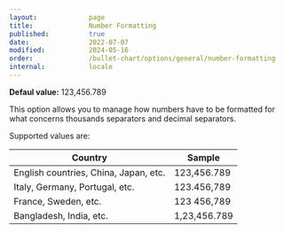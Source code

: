 ```yaml
---
layout:             page
title:              Number Formatting
published:          true
date:               2022-07-07
modified:   	    2024-05-16
order:              /bullet-chart/options/general/number-formatting
internal:           locale
---
```


**Defaul value:** 123,456.789

This option allows you to manage how numbers have to be formatted for what concerns thousands separators and decimal separators.

Supported values are:

|Country|Sample|
|-|-|
|English countries, China, Japan, etc.|123,456.789|
|Italy, Germany, Portugal, etc.|123.456,789|
|France, Sweden, etc.|123 456,789|
|Bangladesh, India, etc.|1,23,456.789|
